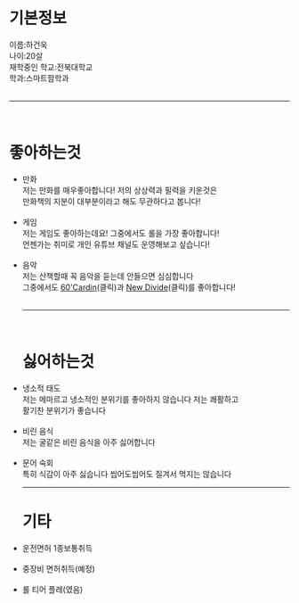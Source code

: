</head>
<body>
<h1>기본정보</h1>
이름:하건욱<br>
나이:20살<br>
재학중인 학교:전북대학교<br>
학과:스마트팜학과<br><br>
<hr>
<br><h1>좋아하는것</h1>
<ul>
<li>만화<br>
저는 만화를 매우좋아합니다! 저의 상상력과 필력을 키운것은<br>
만화책의 지분이 대부분이라고 해도 무관하다고 봅니다!<br><br>
<li>게임<br>
저는 게임도 좋아하는데요! 그중에서도 롤을 가장 좋아합니다!<br>
언젠가는 취미로 개인 유튜브 채널도 운영해보고 싶습니다!<br><br>
<li>음악<br>
저는 산책할때 꼭 음악을 듣는데 안들으면 심심합니다<br>
그중에서도 <a href="https://www.youtube.com/watch?v=0fN71Wtgoa8">60'Cardin</a>(클릭)과 <a href="https://www.youtube.com/watch?v=ysSxxIqKNN0">New Divide</a>(클릭)를 좋아합니다!<br><br>

<hr>
<br><h1>싫어하는것</h1>
<ul></ul>
<li>냉소적 태도 <br>
저는 메마르고 냉소적인 분위기를 좋아하지 않습니다 저는 쾌활하고<br>
 활기찬 분위기가 좋습니다<br><br>
<li>비린 음식</li>
저는 굴같은 비린 음식을 아주 싫어합니다<br><br>
<li>문어 숙회</li>
특히 식감이 아주 싫습니다 씹어도씹어도 질겨서 먹지는 않습니다<hr>
<h1>기타</h1>
<ul></ul>
<li>운전면허 1종보통취득<br><br>
<li>중장비 면허취득(예정)</li><br>
<li>롤 티어 플레(였음)</li><br>
</body>
